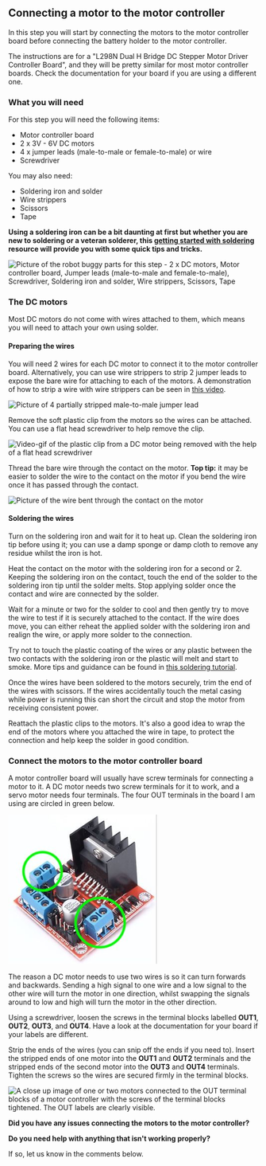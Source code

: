 [comment]: # (
Is this step open? Y/N
If so, short description of this step:
Related links:
Related files: PDF of components
)

## Connecting a motor to the motor controller

[comment]: # (Need to create PDF of components for related file)

In this step you will start by connecting the motors to the motor controller board before connecting the battery holder to the motor controller.

The instructions are for a "L298N Dual H Bridge DC Stepper Motor Driver Controller Board", and they will be pretty similar for most motor controller boards. Check the documentation for your board if you are using a different one.

### What you will need

For this step you will need the following items:

+ Motor controller board
+ 2 x 3V - 6V DC motors
+ 4 x jumper leads (male-to-male or female-to-male) or wire
+ Screwdriver

You may also need:

+ Soldering iron and solder
+ Wire strippers
+ Scissors
+ Tape

**Using a soldering iron can be a bit daunting at first but whether you are new to soldering or a veteran solderer, this [getting started with soldering](https://projects.raspberrypi.org/en/projects/getting-started-with-soldering) resource will provide you with some quick tips and tricks.**

![Picture of the robot buggy parts for this step - 2 x DC motors, Motor controller board, Jumper leads (male-to-male and female-to-male), Screwdriver, Soldering iron and solder, Wire strippers, Scissors, Tape](images/1_5-parts-for-motor-controller)

### The DC motors

Most DC motors do not come with wires attached to them, which means you will need to attach your own using solder.

#### Preparing the wires

You will need 2 wires for each DC motor to connect it to the motor controller board. Alternatively, you can use wire strippers to strip 2 jumper leads to expose the bare wire for attaching to each of the motors. A demonstration of how to strip a wire with wire strippers can be seen in [this video](https://www.youtube.com/watch?v=TZFTKbT4XFs).

![Picture of 4 partially stripped male-to-male jumper lead](images/1_5-stripped-male-male-jumper-leads)

Remove the soft plastic clip from the motors so the wires can be attached. You can use a flat head screwdriver to help remove the clip.

![Video-gif of the plastic clip from a DC motor being removed with the help of a flat head screwdriver](images/1_5-removing-plastic-clip-from-motor)

Thread the bare wire through the contact on the motor. **Top tip:** it may be easier to solder the wire to the contact on the motor if you bend the wire once it has passed through the contact.

![Picture of the wire bent through the contact on the motor](images/1_5-wire-motor-contact)

#### Soldering the wires

Turn on the soldering iron and wait for it to heat up. Clean the soldering iron tip before using it; you can use a damp sponge or damp cloth to remove any residue whilst the iron is hot.

Heat the contact on the motor with the soldering iron for a second or 2. Keeping the soldering iron on the contact, touch the end of the solder to the soldering iron tip until the solder melts. Stop applying solder once the contact and wire are connected by the solder.

Wait for a minute or two for the solder to cool and then gently try to move the wire to test if it is securely attached to the contact. If the wire does move, you can either reheat the applied solder with the soldering iron and realign the wire, or apply more solder to the connection.

Try not to touch the plastic coating of the wires or any plastic between the two contacts with the soldering iron or the plastic will melt and start to smoke. More tips and guidance can be found in [this soldering tutorial](https://projects.raspberrypi.org/en/projects/getting-started-with-soldering).

Once the wires have been soldered to the motors securely, trim the end of the wires with scissors. If the wires accidentally touch the metal casing while power is running this can short the circuit and stop the motor from receiving consistent power.

Reattach the plastic clips to the motors. It's also a good idea to wrap the end of the motors where you attached the wire in tape, to protect the connection and help keep the solder in good condition.

### Connect the motors to the motor controller board

A motor controller board will usually have screw terminals for connecting a motor to it. A DC motor needs two screw terminals for it to work, and a servo motor needs four terminals. The four OUT terminals in the board I am using are circled in green below.

![A L298N motor controller board with four OUT screw terminals for connecting to an electric motor. The four OUT terminals are circled.](images/1_5-motor-controller-board-out-circled.jpg)

The reason a DC motor needs to use two wires is so it can turn forwards and backwards. Sending a high signal to one wire and a low signal to the other wire will turn the motor in one direction, whilst swapping the signals around to low and high will turn the motor in the other direction.

Using a screwdriver, loosen the screws in the terminal blocks labelled **OUT1**, **OUT2**, **OUT3**, and **OUT4**. Have a look at the documentation for your board if your labels are different.

Strip the ends of the wires (you can snip off the ends if you need to). Insert the stripped ends of one motor into the **OUT1** and **OUT2** terminals and the stripped ends of the second motor into the **OUT3** and **OUT4** terminals. Tighten the screws so the wires are secured firmly in the terminal blocks.

![A close up image of one or two motors connected to the OUT terminal blocks of a motor controller with the screws of the terminal blocks tightened. The OUT labels are clearly visible.](images/1_5-motor-controller-connected-to-motors)

**Did you have any issues connecting the motors to the motor controller?**

**Do you need help with anything that isn't working properly?**

If so, let us know in the comments below.